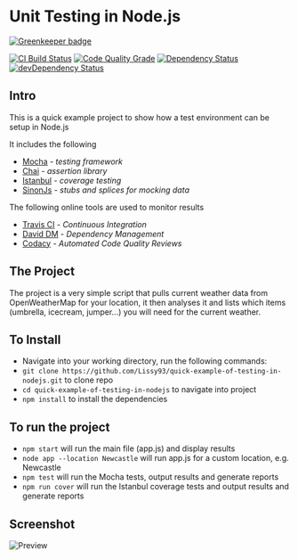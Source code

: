 # Unit Testing in Node.js

[![Greenkeeper badge](https://badges.greenkeeper.io/Lissy93/quick-example-of-testing-in-nodejs.svg)](https://greenkeeper.io/)

[![CI Build Status](https://api.travis-ci.org/Lissy93/quick-example-of-testing-in-nodejs.svg)](https://api.travis-ci.org/Lissy93/quick-example-of-testing-in-nodejs.svg)
[![Code Quality Grade](https://api.codacy.com/project/badge/Grade/6b793dc0759b4b22a73f4d7eae0d6983)](https://www.codacy.com/app/lissy93/quick-example-of-testing-in-nodejs?utm_source=github.com&amp;utm_medium=referral&amp;utm_content=Lissy93/quick-example-of-testing-in-nodejs&amp;utm_campaign=Badge_Grade)
[![Dependency Status](https://david-dm.org/lissy93/quick-example-of-testing-in-nodejs.svg)](https://david-dm.org/lissy93/quick-example-of-testing-in-nodejs)
[![devDependency Status](https://david-dm.org/lissy93/quick-example-of-testing-in-nodejs/dev-status.svg)](https://david-dm.org/lissy93/quick-example-of-testing-in-nodejs#info=devDependencies)


## Intro
This is a quick example project to show how a test environment can be setup in Node.js

It includes the following

- [Mocha](http://mochajs.org/) - *testing framework*
- [Chai](http://chaijs.com/) - *assertion library*
- [Istanbul](https://github.com/gotwarlost/istanbul) - *coverage testing*
- [SinonJs](http://sinonjs.org/) - *stubs and splices for mocking data*


The following online tools are used to monitor results

- [Travis CI](https://travis-ci.org/) - *Continuous Integration*
- [David DM](https://david-dm.org/) - *Dependency Management*
- [Codacy](https://www.codacy.com/) - *Automated Code Quality Reviews*


## The Project
The project is a very simple script that pulls current weather data from OpenWeatherMap
for your location, it then analyses it and lists which items (umbrella, icecream, jumper...)
you will need for the current weather.

## To Install
- Navigate into your working directory, run the following commands:
- ```git clone https://github.com/Lissy93/quick-example-of-testing-in-nodejs.git``` to clone repo
- ```cd quick-example-of-testing-in-nodejs``` to navigate into project
- ```npm install``` to install the dependencies

## To run the project
- ```npm start``` will run the main file (app.js) and display results
- ```node app --location Newcastle``` will run app.js for a custom location, e.g. Newcastle
- ```npm test``` will run the Mocha tests, output results and generate reports
- ```npm run cover``` will run the Istanbul coverage tests and output results and generate reports

## Screenshot
![Preview](http://s29.postimg.org/yggrrf5wn/Untitled.png)